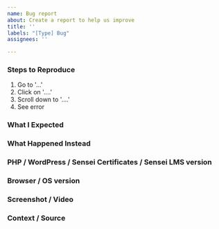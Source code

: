 ```yaml
---
name: Bug report
about: Create a report to help us improve
title: ''
labels: "[Type] Bug"
assignees: ''

---
```


<!-- Thanks for contributing to Sensei Certificates! Pick a clear title ("Lesson: Show complexity in individual lessons") and proceed. -->

### Steps to Reproduce
1. Go to '...'
2. Click on '....'
3. Scroll down to '....'
4. See error

### What I Expected


### What Happened Instead


### PHP / WordPress / Sensei Certificates / Sensei LMS version


### Browser / OS version


### Screenshot / Video


### Context / Source
<!-- Optional: share your unique context to help us understand your perspective. -->



<!--
PLEASE NOTE
- These comments won't show up when you submit the issue.
- Everything is optional, but try to add as many details as possible.

Helpful tips for screenshots:
https://en.support.wordpress.com/make-a-screenshot/
-->

